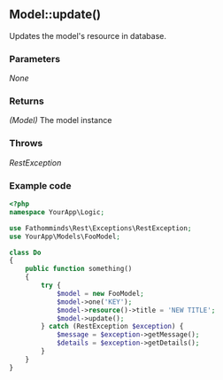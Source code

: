 ## Model::update() ##

Updates the model's resource in database.

### Parameters ###

*None*

### Returns ###

*(Model)* The model instance

### Throws ###

*RestException*

### Example code ###

```php
<?php
namespace YourApp\Logic;

use Fathomminds\Rest\Exceptions\RestException;
use YourApp\Models\FooModel;

class Do
{
    public function something()
    {
        try {
            $model = new FooModel;
            $model->one('KEY');
            $model->resource()->title = 'NEW TITLE';
            $model->update();
        } catch (RestException $exception) {
            $message = $exception->getMessage();
            $details = $exception->getDetails();
        }
    }
}

```
